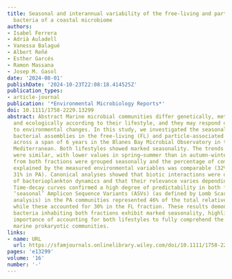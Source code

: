 ```yaml
---
title: Seasonal and interannual variability of the free‐living and particle‐associated
  bacteria of a coastal microbiome
authors:
- Isabel Ferrera
- Adrià Auladell
- Vanessa Balagué
- Albert Reñé
- Esther Garcés
- Ramon Massana
- Josep M. Gasol
date: '2024-08-01'
publishDate: '2024-10-23T22:08:18.414525Z'
publication_types:
- article-journal
publication: '*Environmental Microbiology Reports*'
doi: 10.1111/1758-2229.13299
abstract: Abstract Marine microbial communities differ genetically, metabolically,
  and ecologically according to their lifestyle, and they may respond differently
  to environmental changes. In this study, we investigated the seasonal dynamics of
  bacterial assemblies in the free‐living (FL) and particle‐associated (PA) fractions
  across a span of 6 years in the Blanes Bay Microbial Observatory in the Northwestern
  Mediterranean. Both lifestyles showed marked seasonality. The trends in alpha diversity
  were similar, with lower values in spring–summer than in autumn‐winter. Samples
  from both fractions were grouped seasonally and the percentage of community variability
  explained by the measured environmental variables was comparable (32% in FL and
  31% in PA). Canonical analyses showed that biotic interactions were determinants
  of bacterioplankton dynamics and that their relevance varies depending on lifestyles.
  Time‐decay curves confirmed a high degree of predictability in both fractions. Yet,
  ‘seasonal’ Amplicon Sequence Variants (ASVs) (as defined by Lomb Scargle time series
  analysis) in the PA communities represented 46% of the total relative abundance
  while these accounted for 30% in the FL fraction. These results demonstrate that
  bacteria inhabiting both fractions exhibit marked seasonality, highlighting the
  importance of accounting for both lifestyles to fully comprehend the dynamics of
  marine prokaryotic communities.
links:
- name: URL
  url: https://sfamjournals.onlinelibrary.wiley.com/doi/10.1111/1758-2229.13299
pages: 'e13299'
volume: '16'
number: '-'
---
```

